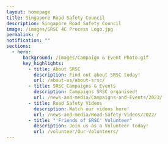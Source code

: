 ```yaml
---
layout: homepage
title: Singapore Road Safety Council
description: Singapore Road Safety Council
image: /images/SRSC 4C Process Logo.jpg
permalink: /
notification: ""
sections:
  - hero:
      background: /images/Campaign & Event Photo.gif
      key_highlights:
        - title: About SRSC
          description: Find out about SRSC today!
          url: /about-us/about-srsc/
        - title: SRSC Campaigns & Events
          description: Campaigns SRSC organised!
          url: /news-and-media/Campaigns-and-Events/2023/
        - title: Road Safety Videos
          description: Watch our videos here!
          url: /news-and-media/Road-Safety-Videos/2022/
        - title: "'Friends of SRSC' Volunteer"
          description: Join us as a Volunteer today!
          url: /volunteer/Our-Volunteers/
---
```


